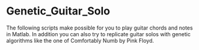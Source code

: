 # Genetic_Guitar_Solo
The following scripts make possible for you to play guitar chords and notes in Matlab. In addition you can also try to replicate guitar solos with genetic algorithms like the one of Comfortably Numb by Pink Floyd. 
